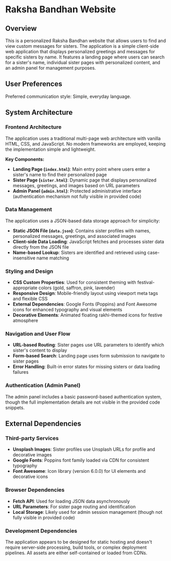 # Raksha Bandhan Website

## Overview

This is a personalized Raksha Bandhan website that allows users to find and view custom messages for sisters. The application is a simple client-side web application that displays personalized greetings and messages for specific sisters by name. It features a landing page where users can search for a sister's name, individual sister pages with personalized content, and an admin panel for management purposes.

## User Preferences

Preferred communication style: Simple, everyday language.

## System Architecture

### Frontend Architecture
The application uses a traditional multi-page web architecture with vanilla HTML, CSS, and JavaScript. No modern frameworks are employed, keeping the implementation simple and lightweight.

**Key Components:**
- **Landing Page (`index.html`)**: Main entry point where users enter a sister's name to find their personalized page
- **Sister Page (`sister.html`)**: Dynamic page that displays personalized messages, greetings, and images based on URL parameters
- **Admin Panel (`admin.html`)**: Protected administrative interface (authentication mechanism not fully visible in provided code)

### Data Management
The application uses a JSON-based data storage approach for simplicity:
- **Static JSON File (`data.json`)**: Contains sister profiles with names, personalized messages, greetings, and associated images
- **Client-side Data Loading**: JavaScript fetches and processes sister data directly from the JSON file
- **Name-based Lookup**: Sisters are identified and retrieved using case-insensitive name matching

### Styling and Design
- **CSS Custom Properties**: Used for consistent theming with festival-appropriate colors (gold, saffron, pink, lavender)
- **Responsive Design**: Mobile-friendly layout using viewport meta tags and flexible CSS
- **External Dependencies**: Google Fonts (Poppins) and Font Awesome icons for enhanced typography and visual elements
- **Decorative Elements**: Animated floating rakhi-themed icons for festive atmosphere

### Navigation and User Flow
- **URL-based Routing**: Sister pages use URL parameters to identify which sister's content to display
- **Form-based Search**: Landing page uses form submission to navigate to sister pages
- **Error Handling**: Built-in error states for missing sisters or data loading failures

### Authentication (Admin Panel)
The admin panel includes a basic password-based authentication system, though the full implementation details are not visible in the provided code snippets.

## External Dependencies

### Third-party Services
- **Unsplash Images**: Sister profiles use Unsplash URLs for profile and decorative images
- **Google Fonts**: Poppins font family loaded via CDN for consistent typography
- **Font Awesome**: Icon library (version 6.0.0) for UI elements and decorative icons

### Browser Dependencies
- **Fetch API**: Used for loading JSON data asynchronously
- **URL Parameters**: For sister page routing and identification
- **Local Storage**: Likely used for admin session management (though not fully visible in provided code)

### Development Dependencies
The application appears to be designed for static hosting and doesn't require server-side processing, build tools, or complex deployment pipelines. All assets are either self-contained or loaded from CDNs.